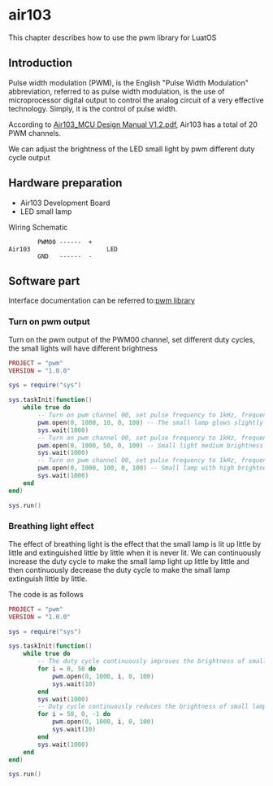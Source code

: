 # air103

This chapter describes how to use the pwm library for LuatOS

## Introduction

Pulse width modulation (PWM), is the English "Pulse Width Modulation" abbreviation, referred to as pulse width modulation, is the use of microprocessor digital output to control the analog circuit of a very effective technology. Simply, it is the control of pulse width.

According to [Air103_MCU Design Manual V1.2.pdf](https://cdn.openluat-luatcommunity.openluat.com/attachment/20211202193606476_Air103_MCU设计手册V1.2.pdf), Air103 has a total of 20 PWM channels.

We can adjust the brightness of the LED small light by pwm different duty cycle output

## Hardware preparation

+ Air103 Development Board
+ LED small lamp

Wiring Schematic

```example
        PWM00 ------  +  
Air103                     LED
        GND   ------  -
```

## Software part

Interface documentation can be referred to:[pwm library](https://openluat.github.io/luatos-wiki-en/api/pwm.html)

### Turn on pwm output

Turn on the pwm output of the PWM00 channel, set different duty cycles, the small lights will have different brightness

```lua
PROJECT = "pwm"
VERSION = "1.0.0"

sys = require("sys")

sys.taskInit(function()
    while true do
        -- Turn on pwm channel 00, set pulse frequency to 1kHz, frequency division accuracy to 100, duty cycle to 100 = 10% continuous output
        pwm.open(0, 1000, 10, 0, 100) -- The small lamp glows slightly
        sys.wait(1000)
        -- Turn on pwm channel 00, set pulse frequency to 1kHz, frequency division accuracy to 100, duty cycle to 100 = 50% continuous output
        pwm.open(0, 1000, 50, 0, 100) -- Small light medium brightness
        sys.wait(1000)
        -- Turn on pwm channel 00, set pulse frequency to 1kHz, frequency division accuracy to 100, duty cycle to 100/100=100 continuous output
        pwm.open(0, 1000, 100, 0, 100) -- Small lamp with high brightness
        sys.wait(1000)
    end
end)

sys.run()

```

### Breathing light effect

The effect of breathing light is the effect that the small lamp is lit up little by little and extinguished little by little when it is never lit. We can continuously increase the duty cycle to make the small lamp light up little by little and then continuously decrease the duty cycle to make the small lamp extinguish little by little.

The code is as follows

```lua
PROJECT = "pwm"
VERSION = "1.0.0"

sys = require("sys")

sys.taskInit(function()
    while true do
        -- The duty cycle continuously improves the brightness of small lamps from 0% to 50%
        for i = 0, 50 do
            pwm.open(0, 1000, i, 0, 100)
            sys.wait(10)
        end
        sys.wait(1000)
        -- Duty cycle continuously reduces the brightness of small lamps from 50% to 0%
        for i = 50, 0, -1 do
            pwm.open(0, 1000, i, 0, 100)
            sys.wait(10)
        end
        sys.wait(1000)
    end
end)

sys.run()

```
